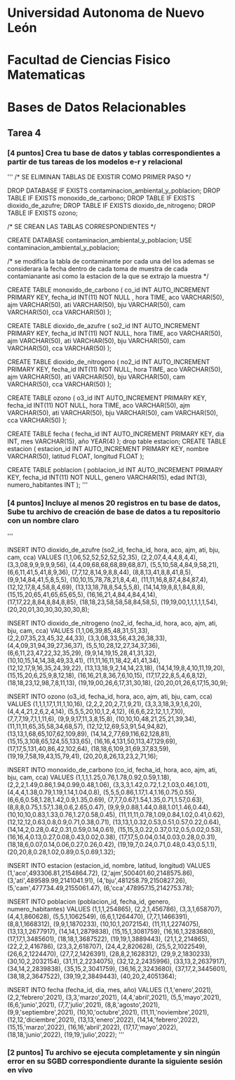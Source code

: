 # Universidad Autonoma de Nuevo León
# Facultad de Ciencias Fisico Matematicas
# Bases de Datos Relacionables
## Tarea 4

### [4 puntos] Crea tu base de datos y tablas correspondientes a partir de tus tareas de los modelos e-r y relacional

'''
/*
SE ELIMINAN TABLAS DE EXISTIR COMO PRIMER PASO
*/

DROP DATABASE IF EXISTS contaminacion_ambiental_y_poblacion;
DROP TABLE IF EXISTS monoxido_de_carbono;
DROP TABLE IF EXISTS dioxido_de_azufre;
DROP TABLE IF EXISTS dioxido_de_nitrogeno;
DROP TABLE IF EXISTS ozono;

/*
SE CREAN LAS TABLAS CORRESPONDIENTES
*/

CREATE DATABASE contaminacion_ambiental_y_poblacion;
USE contaminacion_ambiental_y_poblacion;

/*
se modifica la tabla de contaminante por cada una del los 
ademas se considerara la fecha dentro de cada toma de muestra de 
cada contamianante asi como la estacion de la que se extrajo la
muestra
*/

CREATE TABLE monoxido_de_carbono (
		co_id INT AUTO_INCREMENT PRIMARY KEY,
	 fecha_id INT(11) NOT NULL ,
     hora TIME,
     aco VARCHAR(50),
     ajm VARCHAR(50),
     ati VARCHAR(50),
     bju VARCHAR(50),
     cam VARCHAR(50),
     cca VARCHAR(50)
	);

CREATE TABLE dioxido_de_azufre (
		so2_id INT AUTO_INCREMENT PRIMARY KEY,
	 fecha_id INT(11) NOT NULL,
     hora TIME,
     aco VARCHAR(50),
     ajm VARCHAR(50),
     ati VARCHAR(50),
     bju VARCHAR(50),
     cam VARCHAR(50),
     cca VARCHAR(50)
	);

CREATE TABLE dioxido_de_nitrogeno (
		no2_id INT AUTO_INCREMENT PRIMARY KEY,
	 fecha_id INT(11) NOT NULL,
     hora TIME,
     aco VARCHAR(50),
     ajm VARCHAR(50),
     ati VARCHAR(50),
     bju VARCHAR(50),
     cam VARCHAR(50),
     cca VARCHAR(50)
	);

CREATE TABLE ozono (
		o3_id INT AUTO_INCREMENT PRIMARY KEY,
	 fecha_id INT(11) NOT NULL,
     hora TIME,
     aco VARCHAR(50),
     ajm VARCHAR(50),
     ati VARCHAR(50),
     bju VARCHAR(50),
     cam VARCHAR(50),
     cca VARCHAR(50)
	);

CREATE TABLE fecha (
		fecha_id INT AUTO_INCREMENT PRIMARY KEY,
	 dia INT, mes VARCHAR(15), año YEAR(4)
	);
drop table estacion;
CREATE TABLE estacion (
		estacion_id INT AUTO_INCREMENT PRIMARY KEY,
	 nombre VARCHAR(50), latitud FLOAT, longitud FLOAT
	);

CREATE TABLE poblacion (
		poblacion_id INT AUTO_INCREMENT PRIMARY KEY,
	 fecha_id INT(11) NOT NULL, genero VARCHAR(15), edad INT(3), numero_habitantes INT
	);
'''

### [4 puntos] Incluye al menos 20 registros en tu base de datos, Sube tu archivo de creación de base de datos a tu repositorio con un nombre claro
'''

INSERT INTO dioxido_de_azufre (so2_id, fecha_id, hora, aco, ajm, ati, bju, cam, cca) VALUES
(1,1,06,52,52,52,52,52,35),
(2,2,07,4,4,4,8,4,4),
(3,3,08,9,9,9,9,9,56),
(4,4,09,68,68,68,89,68,87),
(5,5,10,58,4,84,9,58,21),
(6,6,11,41,5,41,8,9,36),
(7,7,12,8,14,9,8,8,44),
(8,8,13,41,8,8,41,8,5),
(9,9,14,84,41,5,8,5,5),
(10,10,15,78,78,21,8,4,4),
(11,11,16,8,87,4,84,87,4),
(12,12,17,8,4,58,8,4,69),
(13,13,18,78,8,54,5,5,8),
(14,14,19,8,8,1,84,8,8),
(15,15,20,65,41,65,65,65,5),
(16,16,21,4,84,4,84,4,14),
(17,17,22,8,84,8,84,8,85),
(18,18,23,58,58,58,84,58,5),
(19,19,00,1,1,1,1,1,54),
(20,20,01,30,30,30,30,30,8);


INSERT INTO dioxido_de_nitrogeno (no2_id, fecha_id, hora, aco, ajm, ati, bju, cam, cca) VALUES
(1,1,06,39,85,48,31,51,33), 
(2,2,07,35,23,45,32,44,33), 
(3,3,08,33,56,43,26,38,33),
(4,4,09,31,94,39,27,36,37),
(5,5,10,28,12,27,34,37,36),
(6,6,11,23,47,22,32,35,29),
(9,9,14,19,15,28,41,31,32),
(10,10,15,14,14,38,49,33,41),
(11,11,16,11,18,42,41,41,34),
(12,12,17,9,16,35,24,39,22),
(13,13,18,9,2,14,14,23,18),
(14,14,19,8,4,10,11,19,20),
(15,15,20,6,25,9,8,12,18),
(16,16,21,8,36,7,6,10,15),
(17,17,22,8,5,4,6,8,12),
(18,18,23,12,98,7,8,11,13),
(19,19,00,26,6,17,31,30,18),
(20,20,01,26,6,17,15,30,9);

INSERT INTO ozono (o3_id, fecha_id, hora, aco, ajm, ati, bju, cam, cca) VALUES
(1,1,1,17,1,11,1,10,16),
(2,2,2,20,2,7,1,9,21),
(3,3,3,18,3,9,1,6,20),
(4,4,4,21,2,6,2,4,14),
(5,5,5,20,10,1,2,4,12),
(6,6,6,22,12,1,1,7,10),
(7,7,7,19,7,1,1,11,6),
(9,9,9,17,11,3,8,15,8),
(10,10,10,48,21,25,21,39,34),
(11,11,11,65,35,58,34,68,57),
(12,12,12,69,53,91,54,94,82),
(13,13,1,68,65,107,62,109,89),
(14,14,2,77,69,116,62,128,81),
(15,15,3,108,65,124,55,133,65),
(16,16,4,131,50,113,47,129,69),
(17,17,5,131,40,86,42,102,64),
(18,18,6,109,31,69,37,83,59),
(19,19,7,58,19,43,15,79,41),
(20,20,8,26,13,23,2,71,16);

INSERT INTO monoxido_de_carbono (co_id, fecha_id, hora, aco, ajm, ati, bju, cam, cca) VALUES
(1,1,1,1.25,0.76,1.78,0.92,0.59,1.18),
(2,2,2,1.49,0.86,1.94,0.99,0.48,1.06),
(3,3,3,1.42,0.72,1.2,1.03,0.46,1.01),
(4,4,4,1.38,0.79,1.19,1.14,1.04,0.8),
(5,5,5,0.86,1.17,1.4,1.16,0.75,0.55),
(6,6,6,0.58,1.28,1.42,0.9,1.35,0.69),
(7,7,7,0.67,1.54,1.35,0.71,1.57,0.63),
(8,8,8,0.75,1.57,1.38,0.6,2.65,0.47),
(9,9,9,0.88,1.44,0.88,1.01,1.46,0.44),
(10,10,10,0.83,1.33,0.76,1.27,0.58,0.45),
(11,11,11,0.78,1.09,0.84,1.02,0.41,0.62),
(12,12,12,0.63,0.8,0.9,0.71,0.38,0.71),
(13,13,1,0.32,0.53,0.51,0.57,0.22,0.64),
(14,14,2,0.28,0.42,0.31,0.59,0.14,0.61),
(15,15,3,0.22,0.37,0.12,0.5,0.02,0.53),
(16,16,4,0.13,0.27,0.08,0.43,0.02,0.38),
(17,17,5,0.04,0.14,0.03,0.28,0,0.31),
(18,18,6,0.07,0.14,0.06,0.27,0.26,0.42),
(19,19,7,0.24,0.71,0.48,0.43,0.5,1.1),
(20,20,8,0.28,1.02,0.89,0.5,0.69,1.32);

INSERT INTO estacion (estacion_id, nombre, latitud, longitud) VALUES
(1,'aco',493306.81,2154864.72),
(2,'ajm',500401.60,2148575.86),
(3,'ati',489589.99,2141041.91),
(4,'bju',481258.79,2150827.26),
(5,'cam',477734.49,2155061.47),
(6,'cca',478957.15,2142753.78);

INSERT INTO poblacion (poblacion_id, fecha_id, genero, numero_habitantes) VALUES
(1,1,1,254865),
(2,2,1,456786),
(3,3,1,658707),
(4,4,1,860628),
(5,5,1,1062549),
(6,6,1,1264470),
(7,7,1,1466391),
(8,8,1,1668312),
(9,9,1,1870233),
(10,10,1,2072154),
(11,11,1,2274075),
(13,13,1,2677917),
(14,14,1,2879838),
(15,15,1,3081759),
(16,16,1,3283680),
(17,17,1,3485601),
(18,18,1,3687522),
(19,19,1,3889443),
(21,1,2,214865),
(22,2,2,416786),
(23,3,2,618707),
(24,4,2,820628),
(25,5,2,1022549),
(26,6,2,1224470),
(27,7,2,1426391),
(28,8,2,1628312),
(29,9,2,1830233),
(30,10,2,2032154),
(31,11,2,2234075),
(32,12,2,2435996),
(33,13,2,2637917),
(34,14,2,2839838),
(35,15,2,3041759),
(36,16,2,3243680),
(37,17,2,3445601),
(38,18,2,3647522),
(39,19,2,3849443),
(40,20,2,4051364);

INSERT INTO fecha (fecha_id, dia, mes, año) VALUES
(1,1,'enero',2021),
(2,2,'febrero',2021),
(3,3,'marzo',2021),
(4,4,'abril',2021),
(5,5,'mayo',2021),
(6,6,'junio',2021),
(7,7,'julio',2021),
(8,8,'agosto',2021),
(9,9,'septiembre',2021),
(10,10,'octubre',2021),
(11,11,'noviembre',2021),
(12,12,'diciembre',2021),
(13,13,'enero',2022),
(14,14,'febrero',2022),
(15,15,'marzo',2022),
(16,16,'abril',2022),
(17,17,'mayo',2022),
(18,18,'junio',2022),
(19,19,'julio',2022);
'''
### [2 puntos] Tu archivo se ejecuta completamente y sin ningún error en su SGBD correspondiente durante la siguiente sesión en vivo
